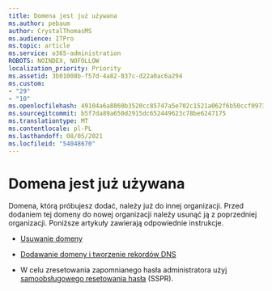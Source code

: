 ```yaml
---
title: Domena jest już używana
ms.author: pebaum
author: CrystalThomasMS
ms.audience: ITPro
ms.topic: article
ms.service: o365-administration
ROBOTS: NOINDEX, NOFOLLOW
localization_priority: Priority
ms.assetid: 3b01008b-f57d-4a82-837c-d22a0ac6a294
ms.custom:
- "29"
- "10"
ms.openlocfilehash: 49104a6a8860b3520cc85747a5e702c1521a062f6b50ccf09738c4f0343d528e
ms.sourcegitcommit: b5f7da89a650d2915dc652449623c78be6247175
ms.translationtype: MT
ms.contentlocale: pl-PL
ms.lasthandoff: 08/05/2021
ms.locfileid: "54048670"
---
```

# <a name="the-domain-is-already-in-use"></a>Domena jest już używana

Domena, którą próbujesz dodać, należy już do innej organizacji. Przed dodaniem tej domeny do nowej organizacji należy usunąć ją z poprzedniej organizacji. Poniższe artykuły zawierają odpowiednie instrukcje.
  
- [Usuwanie domeny](https://docs.microsoft.com/microsoft-365/admin/get-help-with-domains/remove-a-domain)

- [Dodawanie domeny i tworzenie rekordów DNS](https://docs.microsoft.com/microsoft-365/admin/get-help-with-domains/create-dns-records-at-any-dns-hosting-provider)

- W celu zresetowania zapomnianego hasła administratora użyj [samoobsługowego resetowania hasła](https://passwordreset.microsoftonline.com/) (SSPR).
